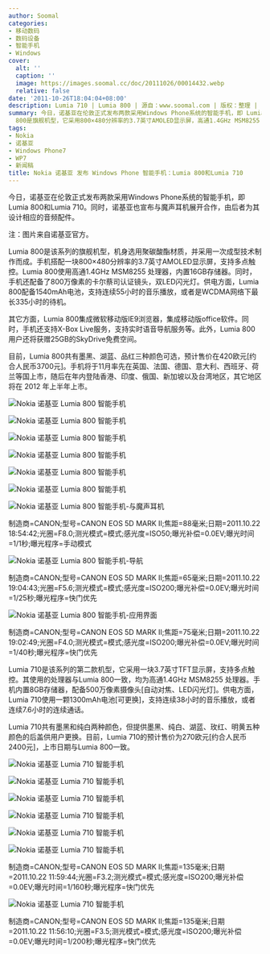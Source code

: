 ```yaml
---
author: Soomal
categories:
- 移动数码
- 数码设备
- 智能手机
- Windows
cover:
  alt: ''
  caption: ''
  image: https://images.soomal.cc/doc/20111026/00014432.webp
  relative: false
date: '2011-10-26T18:04:04+08:00'
description: Lumia 710 | Lumia 800 | 源自：www.soomal.com | 版权：整理 |  平均/总评分：05.60/28
summary: 今日，诺基亚在伦敦正式发布两款采用Windows Phone系统的智能手机，即 Lumia 800和Lumia 710。同时，诺基亚也宣布与魔声耳机展开合作，由后者为其设计相应的音频配件。其中，Lumia
  800是旗舰机型，它采用800×480分辨率的3.7英寸AMOLED显示屏，高通1.4GHz MSM8255 处理器，内置16GB存储器……
tags:
- Nokia
- 诺基亚
- Windows Phone7
- WP7
- 新闻稿
title: Nokia 诺基亚 发布 Windows Phone 智能手机：Lumia 800和Lumia 710
---
```


今日，诺基亚在伦敦正式发布两款采用Windows Phone系统的智能手机，即 Lumia 800和Lumia 710。同时，诺基亚也宣布与魔声耳机展开合作，由后者为其设计相应的音频配件。



注：图片来自诺基亚官方。



Lumia 800是该系列的旗舰机型，机身选用聚碳酸酯材质，并采用一次成型技术制作而成。手机搭配一块800×480分辨率的3.7英寸AMOLED显示屏，支持多点触控。Lumia 800使用高通1.4GHz MSM8255 处理器，内置16GB存储器。同时，手机还配备了800万像素的卡尔蔡司认证镜头，双LED闪光灯。供电方面，Lumia 800配备1540mAh电池，支持连续55小时的音乐播放，或者是WCDMA网络下最长335小时的待机。



其它方面，Lumia 800集成微软移动版IE9浏览器，集成移动版office软件。同时，手机还支持X-Box Live服务，支持实时语音导航服务等。此外，Lumia 800用户还将获赠25GB的SkyDrive免费空间。



目前，Lumia 800共有墨黑、湖蓝、品红三种颜色可选，预计售价在420欧元[约合人民币3700元]。手机将于11月率先在英国、法国、德国、意大利、西班牙、荷兰等国上市，随后在年内登陆香港、印度、俄国、新加坡以及台湾地区，其它地区将在 2012 年上半年上市。



![Nokia 诺基亚 Lumia 800 智能手机](https://images.soomal.cc/doc/20111026/00014432.webp)



![Nokia 诺基亚 Lumia 800 智能手机](https://images.soomal.cc/doc/20111026/00014433.webp)



![Nokia 诺基亚 Lumia 800 智能手机](https://images.soomal.cc/doc/20111026/00014434.webp)



![Nokia 诺基亚 Lumia 800 智能手机](https://images.soomal.cc/doc/20111026/00014436.webp)



![Nokia 诺基亚 Lumia 800 智能手机](https://images.soomal.cc/doc/20111026/00014437.webp)



![Nokia 诺基亚 Lumia 800 智能手机](https://images.soomal.cc/doc/20111026/00014438.webp)



![Nokia 诺基亚 Lumia 800 智能手机-与魔声耳机](https://images.soomal.cc/doc/20111026/00014439.webp)

制造商=CANON;型号=CANON EOS 5D MARK II;焦距=88毫米;日期=2011.10.22 18:54:42;光圈=F8.0;测光模式=模式;感光度=ISO50;曝光补偿=0.0EV;曝光时间=1/1秒;曝光程序=手动模式



![Nokia 诺基亚 Lumia 800 智能手机-导航](https://images.soomal.cc/doc/20111026/00014440.webp)

制造商=CANON;型号=CANON EOS 5D MARK II;焦距=65毫米;日期=2011.10.22 19:04:43;光圈=F5.6;测光模式=模式;感光度=ISO200;曝光补偿=0.0EV;曝光时间=1/25秒;曝光程序=快门优先



![Nokia 诺基亚 Lumia 800 智能手机-应用界面](https://images.soomal.cc/doc/20111026/00014441.webp)

制造商=CANON;型号=CANON EOS 5D MARK II;焦距=75毫米;日期=2011.10.22 19:02:49;光圈=F4.0;测光模式=模式;感光度=ISO200;曝光补偿=0.0EV;曝光时间=1/40秒;曝光程序=快门优先



Lumia 710是该系列的第二款机型，它采用一块3.7英寸TFT显示屏，支持多点触控。其使用的处理器与Lumia 800一致，均为高通1.4GHz MSM8255 处理器。手机内置8GB存储器，配备500万像素摄像头[自动对焦、LED闪光灯]。供电方面，Lumia 710使用一颗1300mAh电池[可更换]，支持连续38小时的音乐播放，或者连续7.6小时的连续通话。



Lumia 710共有墨黑和纯白两种颜色，但提供墨黑、纯白、湖蓝、玫红、明黄五种颜色的后盖供用户更换。目前，Lumia 710的预计售价为270欧元[约合人民币2400元]，上市日期与Lumia 800一致。



![Nokia 诺基亚 Lumia 710 智能手机](https://images.soomal.cc/doc/20111026/00014442.webp)



![Nokia 诺基亚 Lumia 710 智能手机](https://images.soomal.cc/doc/20111026/00014443.webp)



![Nokia 诺基亚 Lumia 710 智能手机](https://images.soomal.cc/doc/20111026/00014444.webp)



![Nokia 诺基亚 Lumia 710 智能手机](https://images.soomal.cc/doc/20111026/00014445.webp)



![Nokia 诺基亚 Lumia 710 智能手机](https://images.soomal.cc/doc/20111026/00014446.webp)



![Nokia 诺基亚 Lumia 710 智能手机](https://images.soomal.cc/doc/20111026/00014447.webp)

制造商=CANON;型号=CANON EOS 5D MARK II;焦距=135毫米;日期=2011.10.22 11:59:44;光圈=F3.2;测光模式=模式;感光度=ISO200;曝光补偿=0.0EV;曝光时间=1/160秒;曝光程序=快门优先



![Nokia 诺基亚 Lumia 710 智能手机](https://images.soomal.cc/doc/20111026/00014448.webp)

制造商=CANON;型号=CANON EOS 5D MARK II;焦距=135毫米;日期=2011.10.22 11:56:10;光圈=F3.5;测光模式=模式;感光度=ISO200;曝光补偿=0.0EV;曝光时间=1/200秒;曝光程序=快门优先